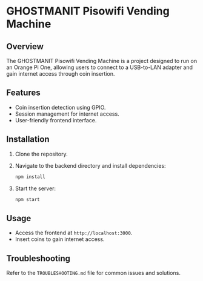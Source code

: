 # GHOSTMANIT Pisowifi Vending Machine

## Overview

The GHOSTMANIT Pisowifi Vending Machine is a project designed to run on an Orange Pi One, allowing users to connect to a USB-to-LAN adapter and gain internet access through coin insertion.

## Features

- Coin insertion detection using GPIO.
- Session management for internet access.
- User-friendly frontend interface.

## Installation

1. Clone the repository.
2. Navigate to the backend directory and install dependencies:

   ```bash
   npm install
   ```

3. Start the server:

   ```bash
   npm start
   ```

## Usage

- Access the frontend at `http://localhost:3000`.
- Insert coins to gain internet access.

## Troubleshooting

Refer to the `TROUBLESHOOTING.md` file for common issues and solutions.

